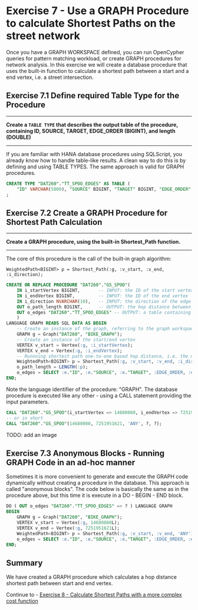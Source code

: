 # Exercise 7 - Use a GRAPH Procedure to calculate Shortest Paths on the street network
Once you have a GRAPH WORKSPACE defined, you can run OpenCypher queries for pattern matching workload, or create GRAPH procedures for network analysis. In this exercise we will create a database procedure that uses the built-in function to calculate a shortest path between a start and a end vertex, i.e. a street intersection.

## Exercise 7.1 Define required Table Type for the Procedure <a name="subex2"></a>
---
**Create a `TABLE TYPE` that describes the output table of the procedure, containing ID, SOURCE, TARGET, EDGE_ORDER (BIGINT), and length (DOUBLE)**

---
If you are familiar with HANA database procedures using SQLScript, you already know how to handle table-like results. A clean way to do this is by defining and using TABLE TYPES. The same approach is valid for GRAPH procedures.

```sql
CREATE TYPE "DAT260"."TT_SPOO_EDGES" AS TABLE (
    "ID" VARCHAR(5000), "SOURCE" BIGINT, "TARGET" BIGINT, "EDGE_ORDER" BIGINT, "length" DOUBLE)
;
```

## Exercise 7.2 Create a GRAPH Procedure for Shortest Path Calculation <a name="subex2"></a>
---
**Create a GRAPH procedure, using the built-in Shortest_Path function.**

---
The core of this procedure is the call of the built-in graph algorithm:

`WeightedPath<BIGINT> p = Shortest_Path(:g, :v_start, :v_end, :i_direction);`

```sql
CREATE OR REPLACE PROCEDURE "DAT260"."GS_SPOO"(
	IN i_startVertex BIGINT,       -- INPUT: the ID of the start vertex
	IN i_endVertex BIGINT,         -- INPUT: the ID of the end vertex
	IN i_direction NVARCHAR(10),   -- INPUT: the direction of the edge traversal: OUTGOING (default), INCOMING, ANY
	OUT o_path_length BIGINT,      -- OUTPUT: the hop distance between start and end
	OUT o_edges "DAT260"."TT_SPOO_EDGES" -- OUTPUT: a table containing the edges that make up a shortest path between start and end
	)
LANGUAGE GRAPH READS SQL DATA AS BEGIN
	-- Create an instance of the graph, referring to the graph workspace object
	GRAPH g = Graph("DAT260", "BIKE_GRAPH");
	-- Create an instance of the start/end vertex
	VERTEX v_start = Vertex(:g, :i_startVertex);
	VERTEX v_end = Vertex(:g, :i_endVertex);
	-- Runnning shortest path one-to-one based hop distance, i.e. the minimum number of edges between start and end
	WeightedPath<BIGINT> p = Shortest_Path(:g, :v_start, :v_end, :i_direction);
	o_path_length = LENGTH(:p);
	o_edges = SELECT :e."ID", :e."SOURCE", :e."TARGET", :EDGE_ORDER, :e."length" FOREACH e IN Edges(:p) WITH ORDINALITY AS EDGE_ORDER;
END;
```

Note the language identifier of the procedure: "GRAPH". The database procedure is executed like any other - using a CALL statement providing the input parameters.

```sql
CALL "DAT260"."GS_SPOO"(i_startVertex => 14680080, i_endVertex => 7251951621, i_direction => 'ANY', o_path_length => ?, o_edges => ?);
-- or in short
CALL "DAT260"."GS_SPOO"(14680080, 7251951621, 'ANY', ?, ?);
```
TODO: add an image

## Exercise 7.3 Anonymous Blocks - Running GRAPH Code in an ad-hoc manner <a name="subex3"></a>

Sometimes it is more convenient to generate and execute the GRAPH code dynamically without creating a procedure in the database. This approach is called "anonymous blocks". The code below is basically the same as in the procedure above, but this time it is execute in a DO - BEGIN - END block.
```sql
DO ( OUT o_edges "DAT260"."TT_SPOO_EDGES" => ? ) LANGUAGE GRAPH
BEGIN
	GRAPH g = Graph("DAT260", "BIKE_GRAPH");
	VERTEX v_start = Vertex(:g, 14680080L);
	VERTEX v_end = Vertex(:g, 7251951621L);
	WeightedPath<BIGINT> p = Shortest_Path(:g, :v_start, :v_end, 'ANY');
	o_edges = SELECT :e."ID", :e."SOURCE", :e."TARGET", :EDGE_ORDER, :e."length" FOREACH e IN Edges(:p) WITH ORDINALITY AS EDGE_ORDER;
END;
```

## Summary

We have created a GRAPH procedure which calculates a hop distance shortest path between start and end vertex.

Continue to - [Exercise 8 - Calculate Shortest Paths with a more complex cost function](../ex8/README.md)

